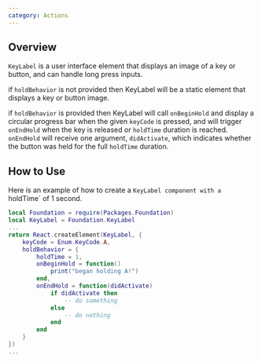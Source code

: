 ```yaml
---
category: Actions
---
```


## Overview

`KeyLabel` is a user interface element that displays an image of a key or button, and can handle long press inputs.

if `holdBehavior` is not provided then KeyLabel will be a static element that displays a key or button image.

if `holdBehavior` is provided then KeyLabel will call `onBeginHold` and display a circular progress bar when the given `keyCode` is pressed, and will trigger `onEndHold` when the key is released or `holdTime` duration is reached. `onEndHold` will receive one argument, `didActivate`, which indicates whether the button was held for the full `holdTime` duration.

## How to Use

Here is an example of how to create a `KeyLabel component with a `holdTime` of 1 second.

```lua
local Foundation = require(Packages.Foundation)
local KeyLabel = Foundation.KeyLabel
...
return React.createElement(KeyLabel, {
    keyCode = Enum.KeyCode.A,
    holdBehavior = {
        holdTime = 1,
        onBeginHold = function()
            print("began holding A!")
        end,
        onEndHold = function(didActivate)
            if didActivate then
                -- do something
            else
                -- do nothing
            end
        end
    }
})
...
```